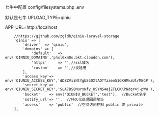 七牛中配置
config/filesystems.php
.env

默认是七牛
UPLOAD_TYPE=qiniu

APP_URL=http://localhost

        //https://github.com/zgldh/qiniu-laravel-storage
        'qiniu' => [
            'driver'  => 'qiniu',
            'domains' => [
                'default'   => env('QINNIU_DOMAINS','phxl6xm0o.bkt.clouddn.com'),
                'https'     => '',//ssl域名
                'custom'    => '',//没啥用
            ],
            'access_key'=> env('QIUNIU_ACCESS_KEY','dDZZViiNtYgbS6OXtAOTTzaem51GXHMkaUlrMEGP'),
            'secret_key'=> env('QIUNIU_SECRET_KEY','SLA7BS8MurxNfy_USYNS4ejZTLCKKPNdqr4j-pWW'),
            'bucket'    => env('QIUNIU_BUCKET','test'),  //Bucket名字
            'notify_url'=> '',  //持久化处理回调地址
            'access'    => 'public'  //空间访问控制 public 或 private
        ],